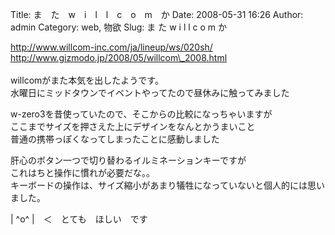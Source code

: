 Title: ま　た　w　i　l　l　c　o　m　か
Date: 2008-05-31 16:26
Author: admin
Category: web, 物欲
Slug: ま た w i l l c o m か

[http://www.willcom-inc.com/ja/lineup/ws/020sh/  
](http://www.willcom-inc.com/ja/lineup/ws/020sh/)[http://www.gizmodo.jp/2008/05/willcom\_2008.html  
](http://www.gizmodo.jp/2008/05/willcom_2008.html)  
willcomがまた本気を出したようです。  
水曜日にミッドタウンでイベントやってたので昼休みに触ってみました

w-zero3を昔使っていたので、そこからの比較になっちゃいますが  
ここまでサイズを押さえた上にデザインをなんとかうまいこと  
普通の携帯っぽくなってしまったことに感動しました

肝心のボタン一つで切り替わるイルミネーションキーですが  
これはちと操作に慣れが必要だな。。  
キーボードの操作は、サイズ縮小があまり犠牲になっていないと個人的には思いました。

| \^o\^ |　＜　とても　ほしい　です
